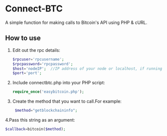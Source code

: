Connect-BTC
===============

A simple function for making calls to Bitcoin's API using PHP & cURL.

How to use
---------------
1. Edit out the rpc details:
     ```php
    $rpcuser='rpcusername';
    $rpcpassword='rpcpassword'; 
    $host='nodeIP';  //IP address of your node or localhost, if running locally
    $port='port';
     ```
2. Include connectbtc.php into your PHP script:

    ```php
    require_once('easybitcoin.php');
     ```
3. Create the method that you want to call.For example:
 
   ```php
    $method="getblockchaininfo";
    ```
4.Pass this string as an argument:

   ```php
   $callback=bitcoin($method);
   ```
